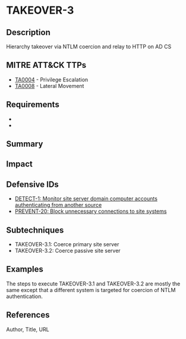 # TAKEOVER-3

## Description
Hierarchy takeover via NTLM coercion and relay to HTTP on AD CS

## MITRE ATT&CK TTPs
- [TA0004](https://attack.mitre.org/tactics/TA0004) - Privilege Escalation
- [TA0008](https://attack.mitre.org/tactics/TA0008) - Lateral Movement

## Requirements
-
-

## Summary

## Impact

## Defensive IDs
- [DETECT-1: Monitor site server domain computer accounts authenticating from another source](../../../defense-techniques/DETECT/DETECT-1/detect-1_description.md)
- [PREVENT-20: Block unnecessary connections to site systems](../../../defense-techniques/PREVENT/PREVENT-20/prevent-20_description.md)

## Subtechniques
- TAKEOVER-3.1: Coerce primary site server
- TAKEOVER-3.2: Coerce passive site server

## Examples
The steps to execute TAKEOVER-3.1 and TAKEOVER-3.2 are mostly the same except that a different system is targeted for coercion of NTLM authentication.


## References
Author, Title, URL